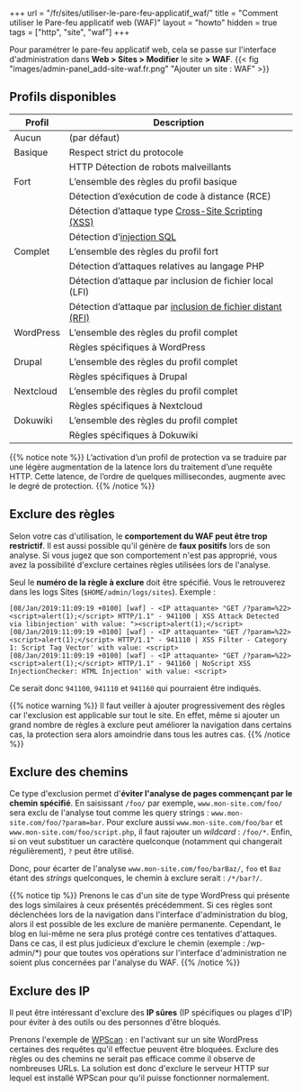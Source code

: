 +++
url = "/fr/sites/utiliser-le-pare-feu-applicatif_waf/"
title = "Comment utiliser le Pare-feu applicatif web (WAF)"
layout = "howto"
hidden = true
tags = ["http", "site", "waf"] 
+++

Pour paramétrer le pare-feu applicatif web, cela se passe sur l'interface d'administration dans **Web > Sites > Modifier** le site **> WAF**.
{{< fig "images/admin-panel_add-site-waf.fr.png" "Ajouter un site : WAF" >}}

## Profils disponibles

| Profil    | Description                                                                                                       |
| --------- | ----------------------------------------------------------------------------------------------------------------- |
| Aucun     | (par défaut)                                                                                                      |
| Basique   | Respect strict du pro­to­cole                                                                                       |
|           | HTTP Détection de robots mal­veillants                                                                             |
| Fort      | L’ensemble des règles du pro­fil basique                                                                           |
|           | Détection d’exécution de code à dis­tance (RCE)                                                                    |
|           | Détection d’attaque type [Cross-Site Scripting (XSS)](https://fr.wikipedia.org/wiki/Cross-site_scripting)         |
|           | Détection d’[injec­tion SQL](https://fr.wikipedia.org/wiki/Injection_SQL)                                          |
| Complet   | L’ensemble des règles du pro­fil fort                                                                              |
|           | Détection d’attaques rela­tives au lan­gage PHP                                                                     |
|           | Détection d’attaque par inclu­sion de fichier local (LFI)                                                          |
|           | Détection d’attaque par [inclu­sion de fichier dis­tant (RFI)](https://fr.wikipedia.org/wiki/Remote_File_Inclusion) |
| WordPress | L’ensemble des règles du pro­fil com­plet                                                                           |
|           | Règles spé­ci­fiques à WordPress                                                                                    |
| Drupal    | L’ensemble des règles du pro­fil com­plet                                                                           |
|           | Règles spé­ci­fiques à Drupal                                                                                       |
| Nextcloud | L’ensemble des règles du pro­fil com­plet                                                                           |
|           | Règles spé­ci­fiques à Nextcloud                                                                                    |
| Dokuwiki  | L’ensemble des règles du pro­fil com­plet                                                                           |
|           | Règles spé­ci­fiques à Dokuwiki                                                                                     |

{{% notice note %}}
L’ac­ti­va­tion d’un pro­fil de pro­tec­tion va se tra­duire par une légère aug­men­ta­tion de la latence lors du trai­te­ment d’une requête HTTP. Cette latence, de l’ordre de quelques mil­li­se­condes, aug­mente avec le degré de pro­tec­tion.
{{% /notice %}}

## Exclure des règles

Selon votre cas d'utilisation, le **comportement du WAF peut être trop restrictif**. Il est aussi possible qu'il génère de **faux positifs** lors de son analyse. Si vous jugez que son comportement n'est pas approprié, vous avez la possibilité d'exclure certaines règles utilisées lors de l'analyse.

Seul le **numéro de la règle à exclure** doit être spécifié. Vous le retrouverez dans les logs Sites (`$HOME/admin/logs/sites`). Exemple :

```
[08/Jan/2019:11:09:19 +0100] [waf] - <IP attaquante> "GET /?param=%22><script>alert(1);</script> HTTP/1.1" - 941100 | XSS Attack Detected via libinjection' with value: "><script>alert(1);</script>
[08/Jan/2019:11:09:19 +0100] [waf] - <IP attaquante> "GET /?param=%22><script>alert(1);</script> HTTP/1.1" - 941110 | XSS Filter - Category 1: Script Tag Vector' with value: <script>
[08/Jan/2019:11:09:19 +0100] [waf] - <IP attaquante> "GET /?param=%22><script>alert(1);</script> HTTP/1.1" - 941160 | NoScript XSS InjectionChecker: HTML Injection' with value: <script>
```

Ce serait donc `941100`, `941110` et `941160` qui pourraient être indiqués.

{{% notice warning %}}
Il faut veiller à ajouter progressivement des règles car l'exclusion est applicable sur tout le site. En effet, même si ajouter un grand nombre de règles à exclure peut améliorer la navigation dans certains cas, la protection sera alors amoindrie dans tous les autres cas.
{{% /notice %}}

## Exclure des chemins

Ce type d'exclusion permet d'**éviter l'analyse de pages commençant par le chemin spécifié**. En saisissant `/foo/` par exemple, `www.mon-site.com/foo/` sera exclu de l'analyse tout comme les query strings : `www.mon-site.com/foo/?param=bar`. Pour exclure aussi `www.mon-site.com/foo/bar` et `www.mon-site.com/foo/script.php`, il faut rajouter un _wildcard_ : `/foo/*`. Enfin, si on veut substituer un caractère quelconque (notamment qui changerait régulièrement), `?` peut être utilisé.

Donc, pour écarter de l'analyse `www.mon-site.com/foo/barBaz/`, `foo` et `Baz` étant des _strings_ quelconques, le chemin à exclure serait : `/*/bar?/`.

{{% notice tip %}}
Prenons le cas d'un site de type WordPress qui présente des logs similaires à ceux présentés précédemment. Si ces règles sont déclenchées lors de la navigation dans l'interface d'administration du blog, alors il est possible de les exclure de manière permanente.
Cependant, le blog en lui-même ne sera plus protégé contre ces tentatives d'attaques. Dans ce cas, il est plus judicieux d'exclure le chemin (exemple : /wp-admin/*) pour que toutes vos opérations sur l'interface d'administration ne soient plus concernées par l'analyse du WAF.
{{% /notice %}}

## Exclure des IP

Il peut être intéressant d'exclure des **IP sûres** (IP spécifiques ou plages d'IP) pour éviter à des outils ou des personnes d'être bloqués.

Prenons l'exemple de [WPScan](https://wpscan.org/) : en l'activant sur un site WordPress certaines des requêtes qu'il effectue peuvent être bloquées. Exclure des règles ou des chemins ne serait pas efficace comme il observe de nombreuses URLs. La solution est donc d'exclure le serveur HTTP sur lequel est installé WPScan pour qu'il puisse fonctionner normalement.
